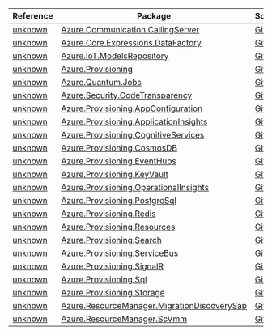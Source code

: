 | Reference | Package | Source |
|---|---|---|
|[unknown](communication.callingserver-readme.md)|[Azure.Communication.CallingServer](https://www.nuget.org/packages/Azure.Communication.CallingServer)|[GitHub](https://github.com/Azure/azure-sdk-for-net/blob/main/sdk/communication/Azure.Communication.CallingServer)|
|[unknown](core.expressions.datafactory-readme.md)|[Azure.Core.Expressions.DataFactory](https://www.nuget.org/packages/Azure.Core.Expressions.DataFactory)|[GitHub](https://github.com/Azure/azure-sdk-for-net/blob/main/sdk/core/Azure.Core.Expressions.DataFactory)|
|[unknown](iot.modelsrepository-readme.md)|[Azure.IoT.ModelsRepository](https://www.nuget.org/packages/Azure.IoT.ModelsRepository)|[GitHub](https://github.com/Azure/azure-sdk-for-net/blob/main/sdk/modelsrepository/Azure.IoT.ModelsRepository)|
|[unknown](provisioning-readme.md)|[Azure.Provisioning](https://www.nuget.org/packages/Azure.Provisioning)|[GitHub](https://github.com/Azure/azure-sdk-for-net/blob/main/sdk/provisioning/Azure.Provisioning)|
|[unknown](quantum.jobs-readme.md)|[Azure.Quantum.Jobs](https://www.nuget.org/packages/Azure.Quantum.Jobs)|[GitHub](https://github.com/Azure/azure-sdk-for-net/blob/main/sdk/quantum/Azure.Quantum.Jobs)|
|[unknown](security.codetransparency-readme.md)|[Azure.Security.CodeTransparency](https://www.nuget.org/packages/Azure.Security.CodeTransparency)|[GitHub](https://github.com/Azure/azure-sdk-for-net/blob/main/sdk/confidentialledger/Azure.Security.CodeTransparency)|
|[unknown](provisioning.appconfiguration-readme.md)|[Azure.Provisioning.AppConfiguration](https://www.nuget.org/packages/Azure.Provisioning.AppConfiguration)|[GitHub](https://github.com/Azure/azure-sdk-for-net/blob/main/sdk/provisioning/Azure.Provisioning.AppConfiguration)|
|[unknown](provisioning.applicationinsights-readme.md)|[Azure.Provisioning.ApplicationInsights](https://www.nuget.org/packages/Azure.Provisioning.ApplicationInsights)|[GitHub](https://github.com/Azure/azure-sdk-for-net/blob/main/sdk/provisioning/Azure.Provisioning.ApplicationInsights)|
|[unknown](provisioning.cognitiveservices-readme.md)|[Azure.Provisioning.CognitiveServices](https://www.nuget.org/packages/Azure.Provisioning.CognitiveServices)|[GitHub](https://github.com/Azure/azure-sdk-for-net/blob/main/sdk/provisioning/Azure.Provisioning.CognitiveServices)|
|[unknown](provisioning.cosmosdb-readme.md)|[Azure.Provisioning.CosmosDB](https://www.nuget.org/packages/Azure.Provisioning.CosmosDB)|[GitHub](https://github.com/Azure/azure-sdk-for-net/blob/main/sdk/provisioning/Azure.Provisioning.CosmosDB)|
|[unknown](provisioning.eventhubs-readme.md)|[Azure.Provisioning.EventHubs](https://www.nuget.org/packages/Azure.Provisioning.EventHubs)|[GitHub](https://github.com/Azure/azure-sdk-for-net/blob/main/sdk/provisioning/Azure.Provisioning.EventHubs)|
|[unknown](provisioning.keyvault-readme.md)|[Azure.Provisioning.KeyVault](https://www.nuget.org/packages/Azure.Provisioning.KeyVault)|[GitHub](https://github.com/Azure/azure-sdk-for-net/blob/main/sdk/provisioning/Azure.Provisioning.KeyVault)|
|[unknown](provisioning.operationalinsights-readme.md)|[Azure.Provisioning.OperationalInsights](https://www.nuget.org/packages/Azure.Provisioning.OperationalInsights)|[GitHub](https://github.com/Azure/azure-sdk-for-net/blob/main/sdk/provisioning/Azure.Provisioning.OperationalInsights)|
|[unknown](provisioning.postgresql-readme.md)|[Azure.Provisioning.PostgreSql](https://www.nuget.org/packages/Azure.Provisioning.PostgreSql)|[GitHub](https://github.com/Azure/azure-sdk-for-net/blob/main/sdk/provisioning/Azure.Provisioning.PostgreSql)|
|[unknown](provisioning.redis-readme.md)|[Azure.Provisioning.Redis](https://www.nuget.org/packages/Azure.Provisioning.Redis)|[GitHub](https://github.com/Azure/azure-sdk-for-net/blob/main/sdk/provisioning/Azure.Provisioning.Redis)|
|[unknown](provisioning.resources-readme.md)|[Azure.Provisioning.Resources](https://www.nuget.org/packages/Azure.Provisioning.Resources)|[GitHub](https://github.com/Azure/azure-sdk-for-net/blob/main/sdk/provisioning/Azure.Provisioning.Resources)|
|[unknown](provisioning.search-readme.md)|[Azure.Provisioning.Search](https://www.nuget.org/packages/Azure.Provisioning.Search)|[GitHub](https://github.com/Azure/azure-sdk-for-net/blob/main/sdk/provisioning/Azure.Provisioning.Search)|
|[unknown](provisioning.servicebus-readme.md)|[Azure.Provisioning.ServiceBus](https://www.nuget.org/packages/Azure.Provisioning.ServiceBus)|[GitHub](https://github.com/Azure/azure-sdk-for-net/blob/main/sdk/provisioning/Azure.Provisioning.ServiceBus)|
|[unknown](provisioning.signalr-readme.md)|[Azure.Provisioning.SignalR](https://www.nuget.org/packages/Azure.Provisioning.SignalR)|[GitHub](https://github.com/Azure/azure-sdk-for-net/blob/main/sdk/provisioning/Azure.Provisioning.SignalR)|
|[unknown](provisioning.sql-readme.md)|[Azure.Provisioning.Sql](https://www.nuget.org/packages/Azure.Provisioning.Sql)|[GitHub](https://github.com/Azure/azure-sdk-for-net/blob/main/sdk/provisioning/Azure.Provisioning.Sql)|
|[unknown](provisioning.storage-readme.md)|[Azure.Provisioning.Storage](https://www.nuget.org/packages/Azure.Provisioning.Storage)|[GitHub](https://github.com/Azure/azure-sdk-for-net/blob/main/sdk/provisioning/Azure.Provisioning.Storage)|
|[unknown](resourcemanager.migrationdiscoverysap-readme.md)|[Azure.ResourceManager.MigrationDiscoverySap](https://www.nuget.org/packages/Azure.ResourceManager.MigrationDiscoverySap)|[GitHub](https://github.com/Azure/azure-sdk-for-net/blob/main/sdk/migrationdiscoverysap/Azure.ResourceManager.MigrationDiscoverySap)|
|[unknown](resourcemanager.scvmm-readme.md)|[Azure.ResourceManager.ScVmm](https://www.nuget.org/packages/Azure.ResourceManager.ScVmm)|[GitHub](https://github.com/Azure/azure-sdk-for-net/blob/main/sdk/arc-scvmm/Azure.ResourceManager.ScVmm)|
